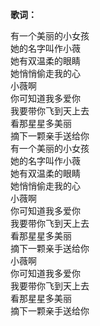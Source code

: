 

**歌词：**

有一个美丽的小女孩  
她的名字叫作小薇  
她有双温柔的眼睛  
她悄悄偷走我的心  
小薇啊  
你可知道我多爱你  
我要带你飞到天上去  
看那星星多美丽  
摘下一颗亲手送给你  
有一个美丽的小女孩  
她的名字叫作小薇  
她有双温柔的眼睛  
她悄悄偷走我的心  
小薇啊  
你可知道我多爱你  
我要带你飞到天上去  
看那星星多美丽  
摘下一颗亲手送给你  
小薇啊  
你可知道我多爱你  
我要带你飞到天上去  
看那星星多美丽  
摘下一颗亲手送给你

